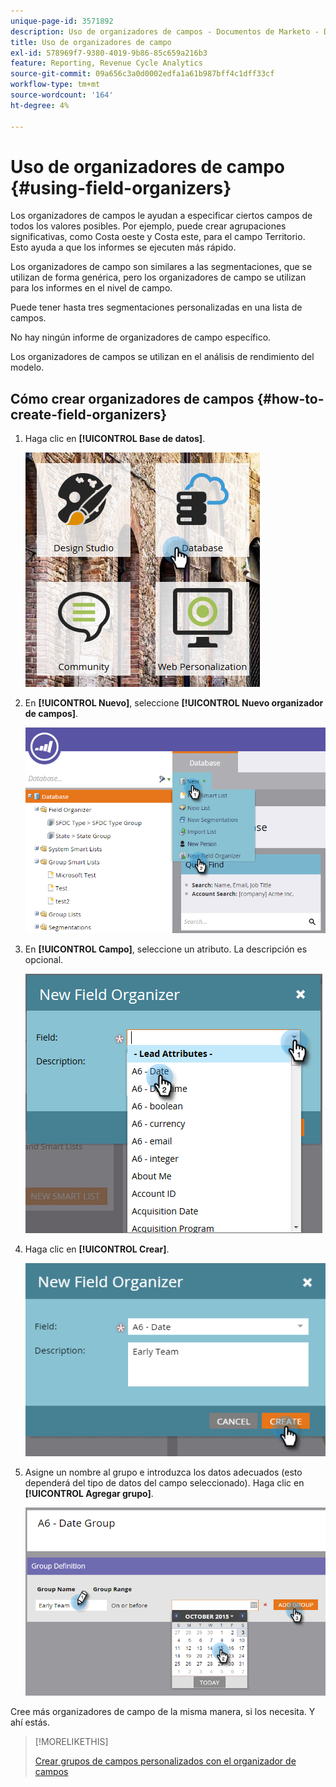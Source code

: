 ```yaml
---
unique-page-id: 3571892
description: Uso de organizadores de campos - Documentos de Marketo - Documentación del producto
title: Uso de organizadores de campo
exl-id: 578969f7-9380-4019-9b86-85c659a216b3
feature: Reporting, Revenue Cycle Analytics
source-git-commit: 09a656c3a0d0002edfa1a61b987bff4c1dff33cf
workflow-type: tm+mt
source-wordcount: '164'
ht-degree: 4%

---
```


# Uso de organizadores de campo {#using-field-organizers}

Los organizadores de campos le ayudan a especificar ciertos campos de todos los valores posibles. Por ejemplo, puede crear agrupaciones significativas, como Costa oeste y Costa este, para el campo Territorio. Esto ayuda a que los informes se ejecuten más rápido.

Los organizadores de campo son similares a las segmentaciones, que se utilizan de forma genérica, pero los organizadores de campo se utilizan para los informes en el nivel de campo.

Puede tener hasta tres segmentaciones personalizadas en una lista de campos.

No hay ningún informe de organizadores de campo específico.

Los organizadores de campos se utilizan en el análisis de rendimiento del modelo.

## Cómo crear organizadores de campos {#how-to-create-field-organizers}

1. Haga clic en **[!UICONTROL Base de datos]**.

   ![](assets/db.png)

1. En **[!UICONTROL Nuevo]**, seleccione **[!UICONTROL Nuevo organizador de campos]**.

   ![](assets/two-1.png)

1. En **[!UICONTROL Campo]**, seleccione un atributo. La descripción es opcional.

   ![](assets/three-1.png)

1. Haga clic en **[!UICONTROL Crear]**.

   ![](assets/image2015-9-3-16-3a36-3a31.png)

1. Asigne un nombre al grupo e introduzca los datos adecuados (esto dependerá del tipo de datos del campo seleccionado). Haga clic en **[!UICONTROL Agregar grupo]**.

   ![](assets/image2015-9-3-16-3a40-3a45.png)

Cree más organizadores de campo de la misma manera, si los necesita. Y ahí estás.

>[!MORELIKETHIS]
>
>[Crear grupos de campos personalizados con el organizador de campos](/help/marketo/product-docs/reporting/revenue-cycle-analytics/revenue-tools/field-organizers/create-custom-field-groups-using-the-field-organizer.md)
